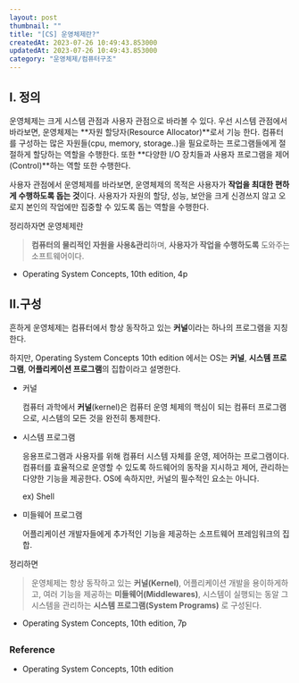 ```yaml
---
layout: post
thumbnail: ""
title: "[CS] 운영체제란?"
createdAt: 2023-07-26 10:49:43.853000
updatedAt: 2023-07-26 10:49:43.853000
category: "운영체제/컴퓨터구조"
---
```

## I. 정의

 운영체제는 크게 시스템 관점과 사용자 관점으로 바라볼 수 있다. 우선 시스템 관점에서 바라보면, 운영체제는 **자원 할당자(Resource Allocator)**로서 기능 한다. 컴퓨터를 구성하는 많은 자원들(cpu, memory, storage..)을 필요로하는 프로그램들에게 절절하게 할당하는 역할을 수행한다. 또한 **다양한 I/O 장치들과 사용자 프로그램을 제어(Control)**하는 역할 또한 수행한다. 

 사용자 관점에서 운영체제를 바라보면, 운영체제의 목적은 사용자가 **작업을 최대한 편하게 수행하도록 돕는 것**이다. 사용자가 자원의 할당, 성능, 보안을 크게 신경쓰지 않고 오로지 본인의 작업에만 집중할 수 있도록 돕는 역할을 수행한다.

 정리하자면 운영체제란

> **컴퓨터의 물리적인 자원을 사용&관리**하며, **사용자가 작업을 수행하도록** 도와주는 소프트웨어이다. 
- Operating System Concepts,  10th edition, 4p
> 

## II.구성

흔하게 운영체제는 컴퓨터에서 항상 동작하고 있는 **커널**이라는 하나의 프로그램을 지칭한다.

하지만, Operating System Concepts  10th edition 에서는 OS는 **커널**, **시스템 프로그램**, **어플리케이션 프로그램**의 집합이라고 설명한다.

- 커널
    
    컴퓨터 과학에서 **커널**(kernel)은 컴퓨터 운영 체제의 핵심이 되는 컴퓨터 프로그램으로, 시스템의 모든 것을 완전히 통제한다.
    
- 시스템 프로그램
    
     응용프로그램과 사용자를 위해 컴퓨터 시스템 자체를 운영, 제어하는 프로그램이다. 컴퓨터를 효율적으로 운영할 수 있도록 하드웨어의 동작을 지시하고 제어, 관리하는 다양한 기능을 제공한다. OS에 속하지만, 커널의 필수적인 요소는 아니다.
    
    ex) Shell
    
- 미들웨어 프로그램
    
    어플리케이션 개발자들에게 추가적인 기능을 제공하는 소프트웨어 프레임워크의 집합. 
    

정리하면 

> 운영체제는 항상 동작하고 있는 **커널(Kernel)**, 어플리케이션 개발을 용이하게하고, 여러 기능을 제공하는 **미들웨어(Middlewares)**, 시스템이 실행되는 동알 그 시스템을 관리하는 **시스템 프로그램(System Programs)** 로 구성된다.
- Operating System Concepts,  10th edition, 7p


## 
### Reference
- Operating System Concepts,  10th edition
